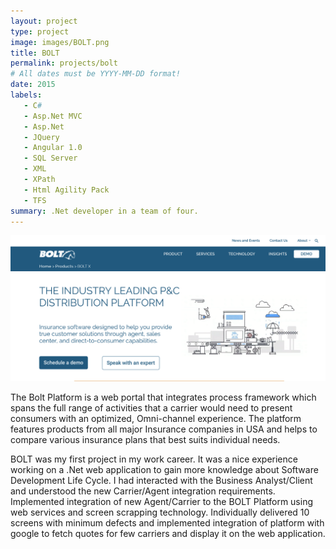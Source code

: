 ```yaml
---
layout: project
type: project
image: images/BOLT.png
title: BOLT
permalink: projects/bolt
# All dates must be YYYY-MM-DD format!
date: 2015
labels:
   - C#
   - Asp.Net MVC
   - Asp.Net
   - JQuery
   - Angular 1.0
   - SQL Server
   - XML
   - XPath
   - Html Agility Pack
   - TFS
summary: .Net developer in a team of four.
---
```


<img class="ui image" src="../images/BOLT.png">

The Bolt Platform is a web portal that integrates process framework which spans the full range of activities that a carrier would need to present consumers with an optimized, Omni-channel experience. The platform features products from all major Insurance companies in USA and helps to compare various insurance plans that best suits individual needs.

BOLT was my first project in my work career. It was a nice experience working on a .Net web application to gain more knowledge about Software Development Life Cycle. I had interacted with the Business Analyst/Client and understood the new Carrier/Agent integration requirements. Implemented integration of new Agent/Carrier to the BOLT Platform using web services and screen scrapping technology. Individually delivered 10 screens with minimum defects and implemented integration of platform with google to fetch quotes for few carriers and display it on the web application.

